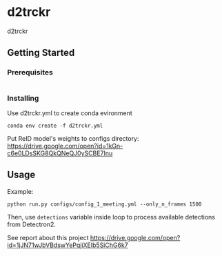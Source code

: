 # d2trckr

d2trckr 

## Getting Started

### Prerequisites

```
```

### Installing

Use d2trckr.yml to create conda evironment 

```
conda env create -f d2trckr.yml
```

Put ReID model's weights to configs directory:
https://drive.google.com/open?id=1kGn-c6e0LDsSKG8QkQNeQJ0ySCBE7Inu

## Usage

Example:
```
python run.py configs/config_1_meeting.yml --only_n_frames 1500
```

Then, use `detections` variable inside loop to process available detections from Detectron2.

See report about this project
https://drive.google.com/open?id=1jJN71wJbVBdswYePqjiXEIb5SiChG6k7
